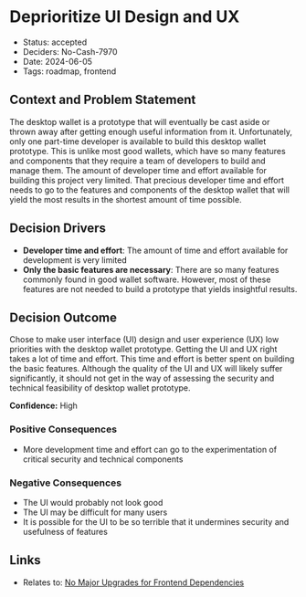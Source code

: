 # Deprioritize UI Design and UX

- Status: accepted
- Deciders: No-Cash-7970
- Date: 2024-06-05
- Tags: roadmap, frontend

## Context and Problem Statement

The desktop wallet is a prototype that will eventually be cast aside or thrown away after getting enough useful information from it. Unfortunately, only one part-time developer is available to build this desktop wallet prototype. This is unlike most good wallets, which have so many features and components that they require a team of developers to build and manage them. The amount of developer time and effort available for building this project very limited. That precious developer time and effort needs to go to the features and components of the desktop wallet that will yield the most results in the shortest amount of time possible.

## Decision Drivers

- **Developer time and effort**: The amount of time and effort available for development is very limited
- **Only the basic features are necessary**: There are so many features commonly found in good wallet software. However, most of these features are not needed to build a prototype that yields insightful results.

## Decision Outcome

Chose to make user interface (UI) design and user experience (UX) low priorities with the desktop wallet prototype. Getting the UI and UX right takes a lot of time and effort. This time and effort is better spent on building the basic features. Although the quality of the UI and UX will likely suffer significantly, it should not get in the way of assessing the security and technical feasibility of desktop wallet prototype.

**Confidence:** High

### Positive Consequences

- More development time and effort can go to the experimentation of critical security and technical components

### Negative Consequences

- The UI would probably not look good
- The UI may be difficult for many users
- It is possible for the UI to be so terrible that it undermines security and usefulness of features

## Links

- Relates to: [No Major Upgrades for Frontend Dependencies](20250531-no-major-upgrades-for-frontend-dependencies.md)
